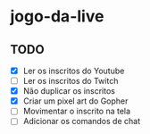 # jogo-da-live

## TODO

- [x] Ler os inscritos do Youtube
- [ ] Ler os inscritos do Twitch 
- [x] Não duplicar os inscritos
- [x] Criar um pixel art do Gopher
- [ ] Movimentar o inscrito na tela
- [ ] Adicionar os comandos de chat
